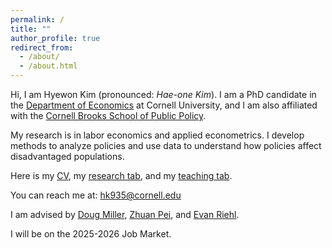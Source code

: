 ```yaml
---
permalink: /
title: ""
author_profile: true
redirect_from: 
  - /about/
  - /about.html
---
```


Hi, I am Hyewon Kim (pronounced: _Hae-one Kim_). I am a PhD candidate in the [Department of Economics](https://economics.cornell.edu/hyewon-kim) at Cornell University, and I am also affiliated with the [Cornell Brooks School of Public Policy](https://www.publicpolicy.cornell.edu/people/hyewon-kim/). 

My research is in labor economics and applied econometrics. I develop methods to analyze policies and use data to understand how policies affect disadvantaged populations.

Here is my [CV](files/CV_Hyewon_Kim.pdf), my [research tab](/research), and my [teaching tab](/teaching).

You can reach me at: [hk935@cornell.edu](mailto:hk935@cornell.edu)

I am advised by [Doug Miller](https://economics.cornell.edu/douglas-miller), [Zhuan Pei](https://peizhuan.github.io/), and [Evan Riehl](https://evanriehl.github.io/). 

I will be on the 2025-2026 Job Market.